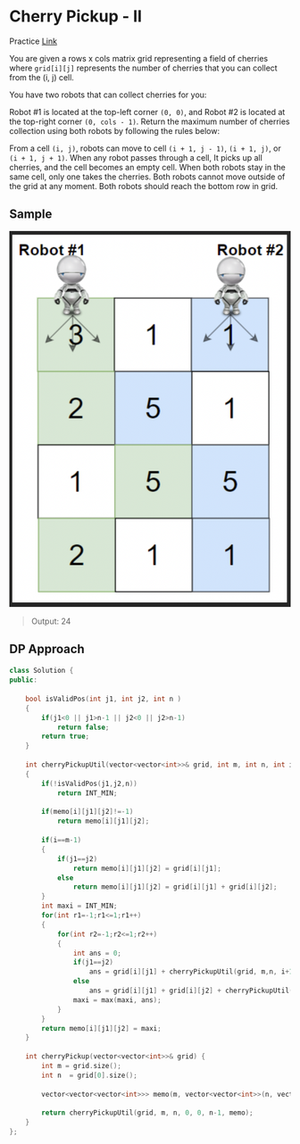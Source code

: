 # Cherry Pickup - II

Practice [Link](https://leetcode.com/problems/cherry-pickup-ii/)


You are given a rows x cols matrix grid representing a field of cherries where `grid[i][j]` represents the number of cherries that you can collect from the (i, j) cell.

You have two robots that can collect cherries for you:

Robot #1 is located at the top-left corner `(0, 0)`, and
Robot #2 is located at the top-right corner `(0, cols - 1)`.
Return the maximum number of cherries collection using both robots by following the rules below:

From a cell `(i, j)`, robots can move to cell `(i + 1, j - 1)`, `(i + 1, j)`, or `(i + 1, j + 1)`.
When any robot passes through a cell, It picks up all cherries, and the cell becomes an empty cell.
When both robots stay in the same cell, only one takes the cherries.
Both robots cannot move outside of the grid at any moment.
Both robots should reach the bottom row in grid.


## Sample

![Alt text](./../images/dp-a.png)

> Output: 24
>

## DP Approach

```cpp
class Solution {
public:

    bool isValidPos(int j1, int j2, int n )
    {
        if(j1<0 || j1>n-1 || j2<0 || j2>n-1)
            return false;
        return true;
    }

    int cherryPickupUtil(vector<vector<int>>& grid, int m, int n, int i, int j1, int j2, vector<vector<vector<int>>> &memo)
    {
        if(!isValidPos(j1,j2,n))
            return INT_MIN;

        if(memo[i][j1][j2]!=-1)
            return memo[i][j1][j2];

        if(i==m-1)
        {
            if(j1==j2)
                return memo[i][j1][j2] = grid[i][j1];
            else
                return memo[i][j1][j2] = grid[i][j1] + grid[i][j2];
        }
        int maxi = INT_MIN;
        for(int r1=-1;r1<=1;r1++)
        {
            for(int r2=-1;r2<=1;r2++)
            {
                int ans = 0;
                if(j1==j2)
                    ans = grid[i][j1] + cherryPickupUtil(grid, m,n, i+1, j1+r1, j2+r2, memo);
                else
                    ans = grid[i][j1] + grid[i][j2] + cherryPickupUtil(grid, m,n, i+1, j1+r1, j2+r2, memo);
                maxi = max(maxi, ans);
            }
        }
        return memo[i][j1][j2] = maxi;
    }

    int cherryPickup(vector<vector<int>>& grid) {
        int m = grid.size();
        int n  = grid[0].size();

        vector<vector<vector<int>>> memo(m, vector<vector<int>>(n, vector<int>(n,-1)));

        return cherryPickupUtil(grid, m, n, 0, 0, n-1, memo);
    }
};
```